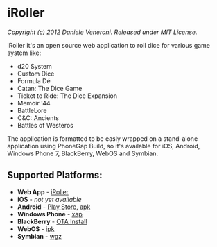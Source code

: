 # iRoller

_Copyright (c) 2012 Daniele Veneroni. Released under MIT License._

iRoller it's an open source web application to roll dice for various game system like:

* d20 System 
* Custom Dice
* Formula Dé
* Catan: The Dice Game
* Ticket to Ride: The Dice Expansion
* Memoir '44
* BattleLore
* C&C: Ancients
* Battles of Westeros

The application is formatted to be easly wrapped on a stand-alone application using PhoneGap Build, so it's available for iOS, Android, Windows Phone 7, BlackBerry, WebOS and Symbian.

## Supported Platforms:

* **Web App** - [iRoller](http://iroller.venerons.altervista.org)
* **iOS** - _not yet available_
* **Android** - [Play Store](https://play.google.com/store/apps/details?id=org.veneronslabs.iroller), [apk](https://build.phonegap.com/apps/307339/download/android/)
* **Windows Phone** - [xap](https://build.phonegap.com/apps/307339/download/winphone/)
* **BlackBerry** - [OTA Install](https://build.phonegap.com/apps/307339/download/blackberry/)
* **WebOS** - [ipk](https://build.phonegap.com/apps/307339/download/webos/)
* **Symbian** - [wgz](https://build.phonegap.com/apps/307339/download/symbian/)